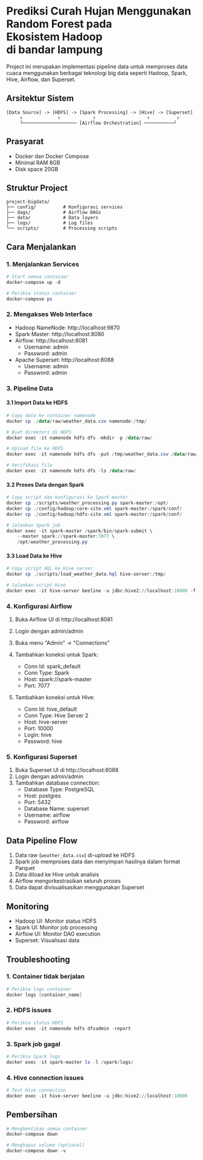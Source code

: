 # Prediksi Curah Hujan Menggunakan Random Forest pada Ekosistem Hadoop di bandar lampung

Project ini merupakan implementasi pipeline data untuk memproses data cuaca menggunakan berbagai teknologi big data seperti Hadoop, Spark, Hive, Airflow, dan Superset.

## Arsitektur Sistem

```
[Data Source] -> [HDFS] -> [Spark Processing] -> [Hive] -> [Superset]
     ↑             ↑            ↑                   ↑          ↑
     └──────────────────── [Airflow Orchestration] ───────────┘
```

## Prasyarat

- Docker dan Docker Compose
- Minimal RAM 8GB
- Disk space 20GB

## Struktur Project

```
project-bigdata/
├── config/          # Konfigurasi services
├── dags/            # Airflow DAGs
├── data/            # Data layers
├── logs/            # Log files
└── scripts/         # Processing scripts
```

## Cara Menjalankan

### 1. Menjalankan Services

```powershell
# Start semua container
docker-compose up -d

# Periksa status container
docker-compose ps
```

### 2. Mengakses Web Interface

- Hadoop NameNode: http://localhost:9870
- Spark Master: http://localhost:8080
- Airflow: http://localhost:8081 
  - Username: admin
  - Password: admin
- Apache Superset: http://localhost:8088
  - Username: admin
  - Password: admin

### 3. Pipeline Data

#### 3.1 Import Data ke HDFS

```powershell
# Copy data ke container namenode
docker cp ./data/raw/weather_data.csv namenode:/tmp/

# Buat direktori di HDFS
docker exec -it namenode hdfs dfs -mkdir -p /data/raw/

# Upload file ke HDFS
docker exec -it namenode hdfs dfs -put /tmp/weather_data.csv /data/raw/

# Verifikasi file
docker exec -it namenode hdfs dfs -ls /data/raw/
```

#### 3.2 Proses Data dengan Spark

```powershell
# Copy script dan konfigurasi ke Spark master
docker cp ./scripts/weather_processing.py spark-master:/opt/
docker cp ./config/hadoop/core-site.xml spark-master:/spark/conf/
docker cp ./config/hadoop/hdfs-site.xml spark-master:/spark/conf/

# Jalankan Spark job
docker exec -it spark-master /spark/bin/spark-submit \
    --master spark://spark-master:7077 \
    /opt/weather_processing.py
```

#### 3.3 Load Data ke Hive

```powershell
# Copy script HQL ke Hive server
docker cp ./scripts/load_weather_data.hql hive-server:/tmp/

# Jalankan script Hive
docker exec -it hive-server beeline -u jdbc:hive2://localhost:10000 -f /tmp/load_weather_data.hql
```

### 4. Konfigurasi Airflow

1. Buka Airflow UI di http://localhost:8081
2. Login dengan admin/admin
3. Buka menu "Admin" -> "Connections"
4. Tambahkan koneksi untuk Spark:
   - Conn Id: spark_default
   - Conn Type: Spark
   - Host: spark://spark-master
   - Port: 7077

5. Tambahkan koneksi untuk Hive:
   - Conn Id: hive_default
   - Conn Type: Hive Server 2
   - Host: hive-server
   - Port: 10000
   - Login: hive
   - Password: hive

### 5. Konfigurasi Superset

1. Buka Superset UI di http://localhost:8088
2. Login dengan admin/admin
3. Tambahkan database connection:
   - Database Type: PostgreSQL
   - Host: postgres
   - Port: 5432
   - Database Name: superset
   - Username: airflow
   - Password: airflow

## Data Pipeline Flow

1. Data raw (`weather_data.csv`) di-upload ke HDFS
2. Spark job memproses data dan menyimpan hasilnya dalam format Parquet
3. Data diload ke Hive untuk analisis
4. Airflow mengorkestrasikan seluruh proses
5. Data dapat divisualisasikan menggunakan Superset

## Monitoring

- Hadoop UI: Monitor status HDFS
- Spark UI: Monitor job processing
- Airflow UI: Monitor DAG execution
- Superset: Visualisasi data

## Troubleshooting

### 1. Container tidak berjalan
```powershell
# Periksa logs container
docker logs [container_name]
```

### 2. HDFS issues
```powershell
# Periksa status HDFS
docker exec -it namenode hdfs dfsadmin -report
```

### 3. Spark job gagal
```powershell
# Periksa Spark logs
docker exec -it spark-master ls -l /spark/logs/
```

### 4. Hive connection issues
```powershell
# Test Hive connection
docker exec -it hive-server beeline -u jdbc:hive2://localhost:10000
```

## Pembersihan

```powershell
# Menghentikan semua container
docker-compose down

# Menghapus volume (optional)
docker-compose down -v
```
